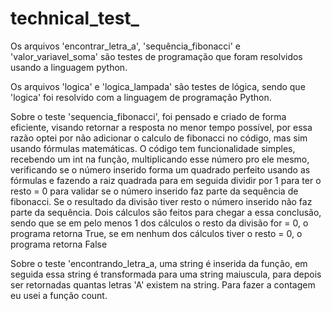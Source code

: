 # technical_test_

Os arquivos 'encontrar_letra_a', 'sequência_fibonacci' e 'valor_variavel_soma' são testes de programação que foram resolvidos usando a linguagem python.

Os arquivos 'logica' e 'logica_lampada' são testes de lógica, sendo que 'logica' foi resolvido com a linguagem de programação Python.

Sobre o teste 'sequencia_fibonacci', foi pensado e criado de forma eficiente, visando retornar a resposta no menor tempo possível, por essa razão optei por não adicionar o calculo de fibonacci no código, mas sim usando fórmulas matemáticas.
O código tem funcionalidade simples, recebendo um int na função, multiplicando esse número pro ele mesmo, verificando se o número inserido forma um quadrado perfeito usando as fórmulas e fazendo a raiz quadrada para em seguida dividir por 1 para ter o resto = 0 para validar se o número inserido faz parte da sequência de fibonacci. Se o resultado da divisão tiver resto o número inserido não faz parte da sequência. Dois cálculos são feitos para chegar a essa conclusão, sendo que se em pelo menos 1 dos cálculos o resto da divisão for = 0, o programa retorna True, se em nenhum dos cálculos tiver o resto = 0, o programa retorna False

Sobre o teste 'encontrando_letra_a, uma string é inserida da função, em seguida essa string é transformada para uma string maiuscula, para depois ser retornadas quantas letras 'A' existem na string. Para fazer a contagem eu usei a função count.